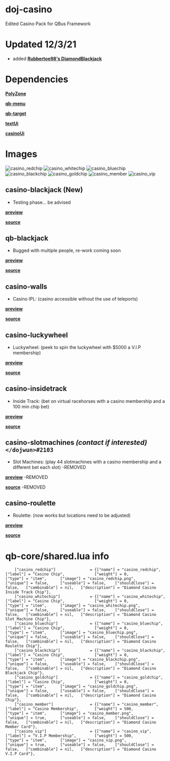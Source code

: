 # doj-casino 

Edited Casino Pack for QBus Framework


# Updated 12/3/21
- added **[Rubbertoe98's DiamondBlackjack](https://github.com/rubbertoe98/DiamondBlackjack)**


# Dependencies
**[PolyZone](https://github.com/mkafrin/PolyZone)** 

**[qb-menu](https://github.com/qbcore-framework/qb-menu)**

**[qb-target](https://github.com/BerkieBb/qb-target)** 

**[textUi](https://github.com/dojwun/textUi)**

**[casinoUi](https://github.com/dojwun/casinoUi)**

# Images
![casino_redchip](https://i.imgur.com/JBjBg0n.png)
![casino_whitechip](https://i.imgur.com/1nWyXiI.png)
![casino_bluechip](https://i.imgur.com/pOi0vc5.png)
![casino_blackchip](https://i.imgur.com/9z2b6ga.png)
![casino_goldchip](https://i.imgur.com/7NPjx6H.png)
![casino_member](https://i.imgur.com/SOxFphs.png)
![casino_vip](https://i.imgur.com/nBvSini.png)


## casino-blackjack (New)
- Testing phase... be advised

**[preview](https://streamable.com/rfjiol)**

**[source](https://github.com/rubbertoe98/DiamondBlackjack)**

## qb-blackjack
- Bugged with multiple people, re-work coming soon

**[preview](https://streamable.com/jpabhl)**

**[source](https://github.com/Xinerki/kgv-blackjack)**

## casino-walls
- Casino IPL: (casino accessible without the use of teleports)

**[preview](https://streamable.com/jem98k)**

**[source](https://forum.cfx.re/t/cayo-perico-casino-dlc-ipl-loader/2099391)**

## casino-luckywheel
- Luckywheel: (peek to spin the luckywheel with $5000 a V.I.P membership)

**[preview](https://streamable.com/ucv48w)**

**[source](https://github.com/Sn0wBiT/esx_tpnrp_luckywheel)**

## casino-insidetrack
- Inside Track: (bet on virtual racehorses with a casino membership and a 100 min chip bet)
 
**[preview](https://streamable.com/m5eyk)**

**[source](https://github.com/MRV6/mp_insidetrack)**

## casino-slotmachines *(contact if interested)* ```</dojwun>#2103```
- Slot Machines: (play 44 slotmachines with a casino membership and a different bet each slot) -REMOVED

**[preview](https://streamable.com/5xwkki)** -REMOVED

**[source](https://forum.cfx.re/t/qb-casino-slots-machine-with-sounds/4766305)** -REMOVED

## casino-roulette
- Roulette: (now works but locations need to be adjusted)

**[preview](https://streamable.com/85vjqc)**

**[source](https://forum.cfx.re/t/standalone-paid-aquiver-casino-roulette/2925508)**


# qb-core/shared.lua info
```
	["casino_redchip"] 				 = {["name"] = "casino_redchip", 			 ["label"] = "Casino Chip", 			["weight"] = 0, 		["type"] = "item", 		["image"] = "casino_redchip.png", 				["unique"] = false, 	["useable"] = false, 	["shouldClose"] = false,   ["combinable"] = nil,   ["description"] = "Diamond Casino Inside Track Chip"}, 
	["casino_whitechip"] 			 = {["name"] = "casino_whitechip", 			 ["label"] = "Casino Chip", 			["weight"] = 0, 		["type"] = "item", 		["image"] = "casino_whitechip.png", 			["unique"] = false, 	["useable"] = false, 	["shouldClose"] = false,   ["combinable"] = nil,   ["description"] = "Diamond Casino Slot Machine Chip"},
	["casino_bluechip"] 			 = {["name"] = "casino_bluechip", 			 ["label"] = "Casino Chip", 			["weight"] = 0, 		["type"] = "item", 		["image"] = "casino_bluechip.png", 				["unique"] = false, 	["useable"] = false, 	["shouldClose"] = false,   ["combinable"] = nil,   ["description"] = "Diamond Casino Roulette Chip"},
	["casino_blackchip"] 			 = {["name"] = "casino_blackchip", 			 ["label"] = "Casino Chip", 			["weight"] = 0, 		["type"] = "item", 		["image"] = "casino_blackchip.png", 			["unique"] = false, 	["useable"] = false, 	["shouldClose"] = false,   ["combinable"] = nil,   ["description"] = "Diamond Casino Blackjack Chip"},
	["casino_goldchip"] 			 = {["name"] = "casino_goldchip", 			 ["label"] = "Casino Chip", 			["weight"] = 0, 		["type"] = "item", 		["image"] = "casino_goldchip.png", 				["unique"] = false, 	["useable"] = false, 	["shouldClose"] = false,   ["combinable"] = nil,   ["description"] = "Diamond Casino Chip"},
	["casino_member"] 				 = {["name"] = "casino_member", 			 ["label"] = "Casino Membership", 		["weight"] = 500, 		["type"] = "item", 		["image"] = "casino_member.png", 				["unique"] = true, 		["useable"] = false, 	["shouldClose"] = false,   ["combinable"] = nil,   ["description"] = "Diamond Casino Member Card"},
	["casino_vip"] 					 = {["name"] = "casino_vip", 			 	 ["label"] = "V.I.P Membership", 		["weight"] = 500, 		["type"] = "item", 		["image"] = "casino_vip.png", 				    ["unique"] = true, 		["useable"] = false, 	["shouldClose"] = false,   ["combinable"] = nil,   ["description"] = "Diamond Casino V.I.P Card"},
```  
